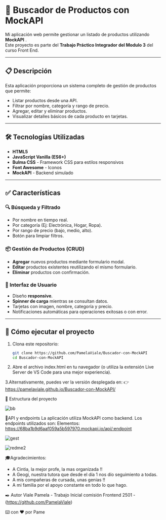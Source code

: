 # 🛒 Buscador de Productos con MockAPI

Mi aplicación web  permite gestionar un listado de productos utilizando **MockAPI** .  
Este proyecto es parte del **Trabajo Práctico Integrador del Modulo 3** del curso Front End.

---

## 📋 Descripción
Esta aplicación proporciona un sistema completo de gestión de productos que permite:

- Listar productos desde una API.  
- Filtrar por nombre, categoría y rango de precio.  
- Agregar, editar y eliminar productos.  
- Visualizar detalles básicos de cada producto en tarjetas.  

---

## 🛠️ Tecnologías Utilizadas
- **HTML5**  
- **JavaScript Vanilla (ES6+)**  
- **Bulma CSS** - Framework CSS para estilos responsivos  
- **Font Awesome** - Iconos  
- **MockAPI** - Backend simulado  

---

## ✅ Características

### 🔍 Búsqueda y Filtrado
- Por nombre en tiempo real.  
- Por categoría (Ej: Electrónica, Hogar, Ropa).  
- Por rango de precio (bajo, medio, alto).  
- Botón para limpiar filtros.  

### 📦 Gestión de Productos (CRUD)
- **Agregar** nuevos productos mediante formulario modal.  
- **Editar** productos existentes reutilizando el mismo formulario.  
- **Eliminar** productos con confirmación.  

### 🎨 Interfaz de Usuario
- Diseño **responsive**.  
- **Spinner de carga** mientras se consultan datos.  
- Tarjetas con imagen, nombre, categoría y precio.  
- Notificaciones automáticas para operaciones exitosas o con error.  

---

## 🚀 Cómo ejecutar el proyecto
1. Clona este repositorio:
   ```bash
   git clone https://github.com/PamelaViale/Buscador-con-MockAPI
   cd Buscador-con-MockAPI

  2. Abre el archivo index.html en tu navegador
(o utiliza la extensión Live Server de VS Code para una mejor experiencia).
 
3.Alternativamente, puedes ver la versión desplegada en:
👉 https://pamelaviale.github.io/Buscador-con-MockAPI/

📁 Estructura del proyecto

![bb](https://github.com/user-attachments/assets/547fcd32-1557-41f6-b026-48cb54e59e2b)


🔗API y endpoints
La aplicación utiliza MockAPI como backend. Los endpoints utilizados son:
Elementos: https://68ba1b9d6aaf059a5b597970.mockapi.io/api/:endpoint

![gest](https://github.com/user-attachments/assets/c353cef3-3146-4e31-9d14-2b151a1a42eb)


![redme2](https://github.com/user-attachments/assets/91f7daaa-e9f3-41d0-97ae-58173a575d8a)




🎓Agradecimientos:

- A Cintia, la mejor profe, la mas organizada !! 
- A Geogi, nuestra tutora que desde el día 1 nos dío seguimiento a todas.
- A mis compañeras de cursada, unas genias !!
- A mi familia por el apoyo constante en todo lo que hago. 
    
✒️ Autor
Viale Pamela - Trabajo Inicial comisión Frontend 2501 -(https://github.com/PamelaViale)

⌨️ con ❤️ por Pame
